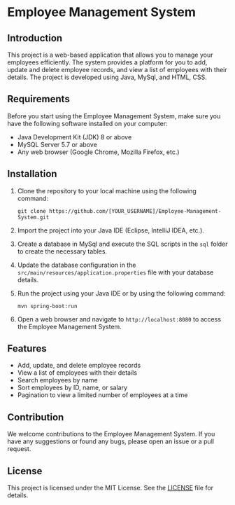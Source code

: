 # Employee Management System

## Introduction

This project is a web-based application that allows you to manage your employees efficiently. The system provides a platform for you to add, update and delete employee records, and view a list of employees with their details. The project is developed using Java, MySql, and HTML, CSS.

## Requirements

Before you start using the Employee Management System, make sure you have the following software installed on your computer:

- Java Development Kit (JDK) 8 or above
- MySQL Server 5.7 or above
- Any web browser (Google Chrome, Mozilla Firefox, etc.)

## Installation

1. Clone the repository to your local machine using the following command:

    ```
    git clone https://github.com/[YOUR_USERNAME]/Employee-Management-System.git
    ```

2. Import the project into your Java IDE (Eclipse, IntelliJ IDEA, etc.).

3. Create a database in MySql and execute the SQL scripts in the `sql` folder to create the necessary tables.

4. Update the database configuration in the `src/main/resources/application.properties` file with your database details.

5. Run the project using your Java IDE or by using the following command:

    ```
    mvn spring-boot:run
    ```

6. Open a web browser and navigate to `http://localhost:8080` to access the Employee Management System.

## Features

- Add, update, and delete employee records
- View a list of employees with their details
- Search employees by name
- Sort employees by ID, name, or salary
- Pagination to view a limited number of employees at a time

## Contribution

We welcome contributions to the Employee Management System. If you have any suggestions or found any bugs, please open an issue or a pull request.

## License

This project is licensed under the MIT License. See the [LICENSE](LICENSE) file for details.
